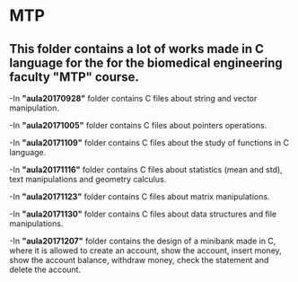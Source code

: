 # MTP
<h2>This folder contains a lot of works made in C language for the for the biomedical engineering faculty "MTP" course.</h2>

<p>-In <strong>"aula20170928"</strong> folder contains C files about string and vector manipulation.</p>
<p>-In <strong>"aula20171005"</strong> folder contains C files about pointers operations.</p>
<p>-In <strong>"aula20171109"</strong> folder contains C files about the study of functions in C language.</p>
<p>-In <strong>"aula20171116"</strong> folder contains C files about statistics (mean and std), text manipulations and geometry calculus.</p>
<p>-In <strong>"aula20171123"</strong> folder contains C files about matrix manipulations.</p>
<p>-In <strong>"aula20171130"</strong> folder contains C files about data structures and file manipulations.</p>
<p>-In <strong>"aula20171207"</strong> folder contains the design of a minibank made in C, where it is allowed to create an account, show the account, insert money, show the account balance, withdraw money, check the statement and delete the account.</p>
